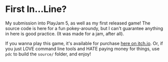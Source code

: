 # First In...Line?
My submission into PlayJam 5, as well as my first released game! The source code is here for a fun pokey-aroundy, but I can't guarantee anything in here is good practice. (It was made for a jam, after all).

If you wanna play this game, it's available for purchase [here on itch.io](https://stuffbyrae.itch.io/first-in-line). Or, if you just LOVE command line tools and HATE paying money for things, use `pdc` to build the `source/` folder, and enjoy!